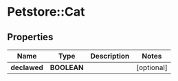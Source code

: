 # Petstore::Cat

## Properties
Name | Type | Description | Notes
------------ | ------------- | ------------- | -------------
**declawed** | **BOOLEAN** |  | [optional] 


